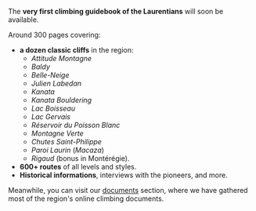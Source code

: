 The **very first climbing guidebook of the Laurentians** will soon be available.

Around 300 pages covering:

- **a dozen classic cliffs** in the region:
  - _Attitude Montagne_
  - _Baldy_
  - _Belle-Neige_
  - _Julien Labedan_
  - _Kanata_
  - _Kanata Bouldering_
  - _Lac Boisseau_
  - _Lac Gervais_
  - _Réservoir du Poisson Blanc_
  - _Montagne Verte_
  - _Chutes Saint-Philippe_
  - _Paroi Laurin_ (_Macaza_)
  - _Rigaud_ (bonus in Montérégie).
- **600+ routes** of all levels and styles.
- **Historical informations**, interviews with the pioneers, and more.

Meanwhile, you can visit our [documents](./documents) section, where we have gathered most of the region's online climbing documents.
